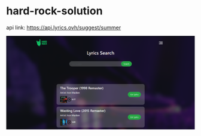# hard-rock-solution
api link: https://api.lyrics.ovh/suggest/summer

![](hard-rock/images/hard-rock-song-lyric-app-preview.png)
